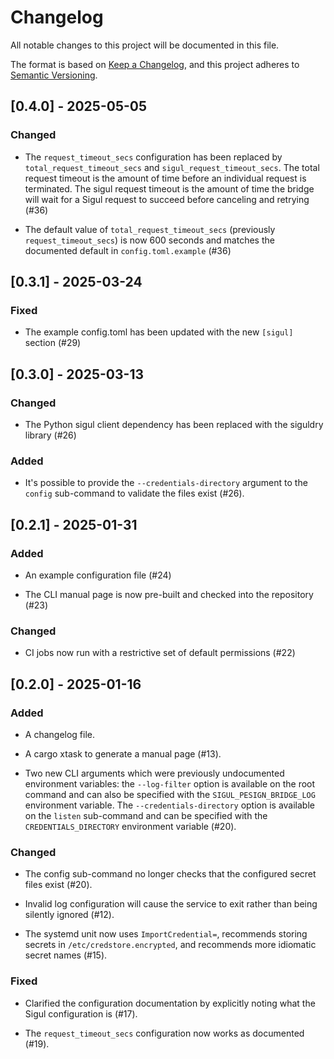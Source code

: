 # Changelog

All notable changes to this project will be documented in this file.

The format is based on [Keep a Changelog](https://keepachangelog.com/en/1.1.0/),
and this project adheres to [Semantic Versioning](https://semver.org/spec/v2.0.0.html).

## [0.4.0] - 2025-05-05

### Changed

- The `request_timeout_secs` configuration has been replaced by `total_request_timeout_secs`
  and `sigul_request_timeout_secs`. The total request timeout is the amount of time before
  an individual request is terminated. The sigul request timeout is the amount of time the
  bridge will wait for a Sigul request to succeed before canceling and retrying (#36)

- The default value of `total_request_timeout_secs` (previously `request_timeout_secs`) is now
  600 seconds and matches the documented default in `config.toml.example` (#36)


## [0.3.1] - 2025-03-24

### Fixed

- The example config.toml has been updated with the new `[sigul]` section (#29)


## [0.3.0] - 2025-03-13

### Changed

- The Python sigul client dependency has been replaced with the siguldry library (#26)

### Added

- It's possible to provide the `--credentials-directory` argument to the `config`
  sub-command to validate the files exist (#26).


## [0.2.1] - 2025-01-31

### Added

- An example configuration file (#24)

- The CLI manual page is now pre-built and checked into the repository (#23)

### Changed

- CI jobs now run with a restrictive set of default permissions (#22)


## [0.2.0] - 2025-01-16

### Added

- A changelog file.

- A cargo xtask to generate a manual page (#13).

- Two new CLI arguments which were previously undocumented environment variables:
  the `--log-filter` option is available on the root command and can also be specified
  with the `SIGUL_PESIGN_BRIDGE_LOG` environment variable. The `--credentials-directory`
  option is available on the `listen` sub-command and can be specified with the
  `CREDENTIALS_DIRECTORY` environment variable (#20).

### Changed

- The config sub-command no longer checks that the configured secret files exist (#20).

- Invalid log configuration will cause the service to exit rather than being silently
  ignored (#12).

- The systemd unit now uses `ImportCredential=`, recommends storing secrets in
  `/etc/credstore.encrypted`, and recommends more idiomatic secret names (#15).

### Fixed

- Clarified the configuration documentation by explicitly noting what the Sigul
  configuration is (#17).

- The `request_timeout_secs` configuration now works as documented (#19).
